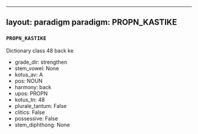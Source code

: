 
---
layout: paradigm
paradigm: PROPN_KASTIKE
---
### ` PROPN_KASTIKE `

Dictionary class 48 back ke
* grade_dir: strengthen
* stem_vowel: None
* kotus_av: A
* pos: NOUN
* harmony: back
* upos: PROPN
* kotus_tn: 48
* plurale_tantum: False
* clitics: False
* possessive: False
* stem_diphthong: None
